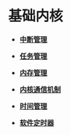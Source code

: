 # 基础内核<a name="ZH-CN_TOPIC_0000001123863157"></a>

-   **[中断管理](kernel-lite-mini-basic-interrupt.md)**  

-   **[任务管理](kernel-lite-mini-basic-task.md)**  

-   **[内存管理](kernel-lite-mini-basic-memory.md)**  

-   **[内核通信机制](kernel-lite-mini-basic-ipc.md)**  

-   **[时间管理](kernel-lite-basic-mini-time.md)**  

-   **[软件定时器](kernel-lite-mini-basic-soft.md)**  


